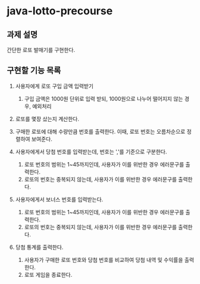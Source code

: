 # java-lotto-precourse

<h2>과제 설명</h2>
간단한 로또 발매기를 구현한다.


<h2>구현할 기능 목록</h2>

1. 사용자에게 로또 구입 금액 입력받기
   1. 구입 금액은 1000원 단위로 입력 받되, 1000원으로 나누어 떨어지지 않는 경우, 예외처리
2. 로또를 몇장 샀는지 계산한다. 
3. 구매한 로또에 대해 수량만큼 번호를 출력한다. 이때, 로또 번호는 오름차순으로 정렬하여 보여준다.

4. 사용자에게서 당첨 번호를 입력받는데, 번호는 ','를 기준으로 구분한다. 
   1. 로또 번호의 범위는 1~45까지인데, 사용자가 이를 위반한 경우 에러문구를 출력한다.
   2. 로또의 번호는 중복되지 않는데, 사용자가 이를 위반한 경우 에러문구를 출력한다.

5. 사용자에게서 보너스 번호를 입력받는다. 
   1. 로또 번호의 범위는 1~45까지인데, 사용자가 이를 위반한 경우 에러문구를 출력한다.
   2. 로또의 번호는 중복되지 않는데, 사용자가 이를 위반한 경우 에러문구를 출력한다.

6. 당첨 통계를 출력한다. 
   1. 사용자가 구매한 로또 번호와 당첨 번호를 비교하여 당첨 내역 및 수익률을 출력한다. 
   2. 로또 게임을 종료한다. 


         